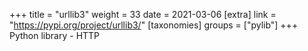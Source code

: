+++
title = "urllib3"
weight = 33
date = 2021-03-06
[extra]
link = "https://pypi.org/project/urllib3/"
[taxonomies]
groups = ["pylib"]
+++
Python library - HTTP

